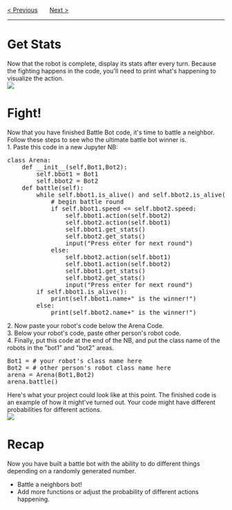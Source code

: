<a href="/v4/Battle-Bots/Other-Abilities.md">&lt; Previous</a>
&nbsp;&nbsp;&nbsp;&nbsp;&nbsp;
<a href="/v4/Battle-Bots/Magic-8Ball.md">Next &gt;</a>
<hr>
<h1>Get Stats</h1>
Now that the robot is complete, display its stats after every turn. Because the fighting happens in the code, you'll need to print what's happening to visualize the action.
<br>
<img src="https://i.imgur.com/MfRFq9p.png">
<h1>Fight!</h1>
Now that you have finished Battle Bot code, it's time to battle a neighbor. Follow these steps to see who the ultimate battle bot winner is.
<br>
1. Paste this code in a new Jupyter NB:
<pre>
class Arena:
    def __init__(self,Bot1,Bot2):
        self.bbot1 = Bot1
        self.bbot2 = Bot2
    def battle(self):
        while self.bbot1.is_alive() and self.bbot2.is_alive():
            # begin battle round
            if self.bbot1.speed &lt;= self.bbot2.speed:
                self.bbot1.action(self.bbot2)
                self.bbot2.action(self.bbot1)
                self.bbot1.get_stats()
                self.bbot2.get_stats()
                input("Press enter for next round")
            else:
                self.bbot2.action(self.bbot1)
                self.bbot1.action(self.bbot2)
                self.bbot1.get_stats()
                self.bbot2.get_stats()
                input("Press enter for next round")
        if self.bbot1.is_alive():
            print(self.bbot1.name+" is the winner!")
        else:
            print(self.bbot2.name+" is the winner!")
</pre>
2. Now paste your robot's code below the Arena Code.
<br>
3. Below your robot's code, paste other person's robot code.
<br>
4. Finally, put this code at the end of the NB, and put the class name of the robots in the "bot1" and "bot2" areas.
<pre>
Bot1 = # your robot's class name here
Bot2 = # other person's robot class name here
arena = Arena(Bot1,Bot2)
arena.battle()
</pre>
Here's what your project could look like at this point. The finished code is an example of how it might've turned out. Your code might have different probabilities for different actions.
<br>
<img src="https://i.imgur.com/GY6OjWP.png">
<h1>Recap</h1>
Now you have built a battle bot with the ability to do different things depending on a randomly generated number.
<ul>
  <li>Battle a neighbors bot!</li>
  <li>Add more functions or adjust the probability of different actions happening.</li>
</ul>
